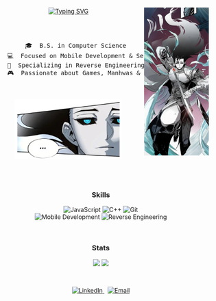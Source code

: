 <div align="center">
  <img src="assets/Zhou%20Yushan%20side.png" width="30%" align="right" />

  [![Typing SVG](https://readme-typing-svg.demolab.com?font=Fira+Code&size=28&duration=2000&pause=1000&color=58F0F7&width=520&height=120&lines=Where+logic+meets+intuition...;I'm+Aster;Mobile+and+Reverse+Engineering)](https://git.io/typing-svg)
  
  <br><br>

  <pre>
    🎓&nbsp; B.S. in Computer Science
    💻&nbsp; Focused on Mobile Development & Security
    🔬&nbsp; Specializing in Reverse Engineering & Binary Analysis
    🎮&nbsp; Passionate about Games, Manhwas & Game Modding
  </pre>

  <br>

  <img src="assets/Zhou%20Yushan%20bottom.png" width="250" />
  
  <br><br>

  <h3>Skills</h3>
  <p>
    <img src="https://img.shields.io/badge/JavaScript-F7DF1E?style=for-the-badge&logo=javascript&logoColor=black" alt="JavaScript">
    <img src="https://img.shields.io/badge/C%2B%2B-00599C?style=for-the-badge&logo=cplusplus&logoColor=white" alt="C++">
    <img src="https://img.shields.io/badge/Git-F05032?style=for-the-badge&logo=git&logoColor=white" alt="Git">
    <br>
    <img src="https://img.shields.io/badge/Mobile%20Dev-58F0F7?style=for-the-badge&logo=android&logoColor=white" alt="Mobile Development">
    <img src="https://img.shields.io/badge/Reverse%20Engineering-58F0F7?style=for-the-badge&logo=visualstudiocode&logoColor=black" alt="Reverse Engineering">
  </p>

  <br>

  <h3>Stats</h3>
  <p>
    <img src="https://github-readme-stats.vercel.app/api?username=zAstergun&show_icons=true&theme=nord&include_all_commits=true&count_private=true&line_height=20"/>
    <img src="https://github-readme-stats.vercel.app/api/top-langs/?username=zAstergun&layout=compact&langs_count=7&theme=nord&line_height=20"/>
  </p>

  <br>

  <p>
    <a href="[SEU LINKEDIN AQUI]" target="_blank">
      <img src="https://img.shields.io/badge/linkedin-0A66C2?style=for-the-badge&logo=linkedin&logoColor=white" alt="LinkedIn">
    </a>
    &nbsp;
    <a href="mailto:[SEU EMAIL AQUI]" target="_blank">
      <img src="https://img.shields.io/badge/email-D14836?style=for-the-badge&logo=gmail&logoColor=white" alt="Email">
    </a>
  </p>
</div>

